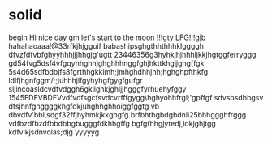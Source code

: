 # solid
begin
Hi
nice day
gm
let's start
to the moon !!!gty
LFG!!!gjb
hahahaoaaa!@33rfkjhjgguif
babashipsghgthhthhhklggggh
dfvzfdfvbfghyyhhhjjjhhgjg'ugtt
23446356g3hyhkjhjhhhljkkjhgtggferryggg
gd54fvg5dsf4vfgqyhhghhjghghhhnggfghjhkttkhgjjghg[fgk
5s4d65sdfbdbjfs8fgrthhgkklmh;jmhghdhhjhh;hghghpfthkfg
ldlfjhgnfggm/;;juhhhjlfgyhyhgfgygfgufgr
sljincoasldcvdfvdggh6gklighkjghljjhgggfyrhuehyfggy
1545FDFVBDFVvdfvdfsgcfsvdcvrfffgygg\hghyohhfrgl;'gpffgf
sdvsbsdbbgsv dfsjhnfgnggggkhgfdkjuhghhghhoiggfggtg
vb dbvdfv'bbl,sdgf32ffjhyhmkjkkghgfg
brfbhtbgbdgbdnli25bhhggghfrggg
vdfbzdfbzdfbbdbbgbugggfdkhhgffg
bgfgfhhgjytedj,iokjghjtgg
kdfvlkjsdnvolas;djg
yyyyyg
